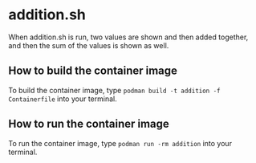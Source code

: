 # addition.sh
When addition.sh is run, two values are shown and then added together, and then the sum of the values is shown as well.

## How to build the container image
To build the container image, type `podman build -t addition -f Containerfile` into your terminal.

## How to run the container image
To run the container image, type `podman run -rm addition` into your terminal.
